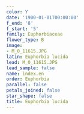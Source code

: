 ```yaml
---
color: Y
date: '1900-01-01T00:00:00'
f_end: '8'
f_start: '5'
family: Euphorbiaceae
flower_type: B
image:
- M_0_11615.JPG
latin: Euphorbia lucida
lead: M_0_11615.JPG
lead_sample: false
name: index.en
order: Euphorbia
parallel: false
petals_joined: false
star_shape: false
title: Euphorbia lucida
---
```

